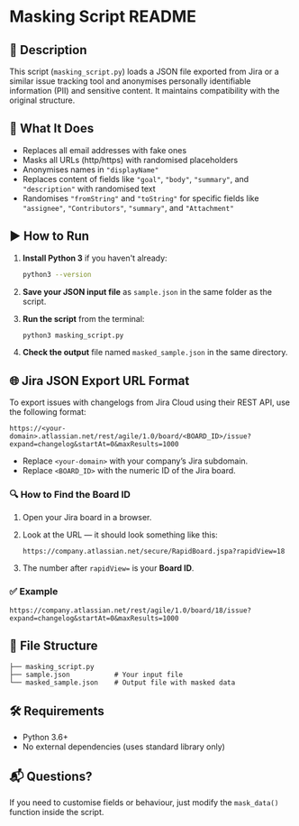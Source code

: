 # Masking Script README

## 📝 Description

This script (`masking_script.py`) loads a JSON file exported from Jira or a similar issue tracking tool and anonymises personally identifiable information (PII) and sensitive content. It maintains compatibility with the original structure.

## 🔧 What It Does

* Replaces all email addresses with fake ones
* Masks all URLs (http/https) with randomised placeholders
* Anonymises names in `"displayName"`
* Replaces content of fields like `"goal"`, `"body"`, `"summary"`, and `"description"` with randomised text
* Randomises `"fromString"` and `"toString"` for specific fields like `"assignee"`, `"Contributors"`, `"summary"`, and `"Attachment"`

## ▶️ How to Run

1. **Install Python 3** if you haven't already:

   ```bash
   python3 --version
   ```

2. **Save your JSON input file** as `sample.json` in the same folder as the script.

3. **Run the script** from the terminal:

   ```bash
   python3 masking_script.py
   ```

4. **Check the output** file named `masked_sample.json` in the same directory.

## 🌐 Jira JSON Export URL Format

To export issues with changelogs from Jira Cloud using their REST API, use the following format:

```
https://<your-domain>.atlassian.net/rest/agile/1.0/board/<BOARD_ID>/issue?expand=changelog&startAt=0&maxResults=1000
```

* Replace `<your-domain>` with your company’s Jira subdomain.
* Replace `<BOARD_ID>` with the numeric ID of the Jira board.

### 🔍 How to Find the Board ID

1. Open your Jira board in a browser.
2. Look at the URL — it should look something like this:

   ```
   https://company.atlassian.net/secure/RapidBoard.jspa?rapidView=18
   ```
3. The number after `rapidView=` is your **Board ID**.

### ✅ Example

```
https://company.atlassian.net/rest/agile/1.0/board/18/issue?expand=changelog&startAt=0&maxResults=1000
```

## 📂 File Structure

```
├── masking_script.py
├── sample.json           # Your input file
└── masked_sample.json    # Output file with masked data
```

## 🛠 Requirements

* Python 3.6+
* No external dependencies (uses standard library only)

## 📬 Questions?

If you need to customise fields or behaviour, just modify the `mask_data()` function inside the script.

